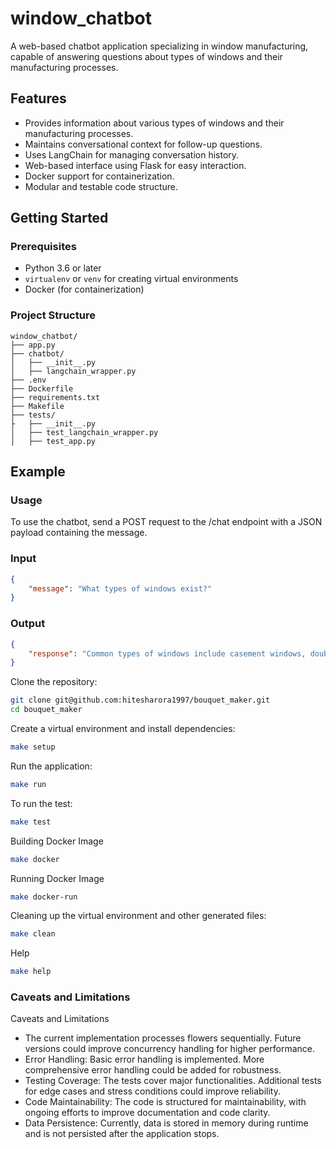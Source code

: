 # window_chatbot

A web-based chatbot application specializing in window manufacturing, capable of answering questions about types of windows and their manufacturing processes.

## Features

- Provides information about various types of windows and their manufacturing processes.
- Maintains conversational context for follow-up questions.
- Uses LangChain for managing conversation history.
- Web-based interface using Flask for easy interaction.
- Docker support for containerization.
- Modular and testable code structure.

## Getting Started

### Prerequisites

- Python 3.6 or later
- `virtualenv` or `venv` for creating virtual environments
- Docker (for containerization)

### Project Structure

```plaintext
window_chatbot/
├── app.py
├── chatbot/
│   ├── __init__.py
│   ├── langchain_wrapper.py
├── .env
├── Dockerfile
├── requirements.txt
├── Makefile
├── tests/
├   ├── __init__.py
│   ├── test_langchain_wrapper.py
│   ├── test_app.py
```

## Example

### Usage
To use the chatbot, send a POST request to the /chat endpoint with a JSON payload containing the message.

### Input
```json
{
    "message": "What types of windows exist?"
}
```

### Output
```json
{
    "response": "Common types of windows include casement windows, double-hung windows, bay windows, and sliding windows."
}
```

Clone the repository:
   ```bash
   git clone git@github.com:hitesharora1997/bouquet_maker.git
   cd bouquet_maker
   ```
Create a virtual environment and install dependencies:
   ```bash
   make setup
   ```
Run the application:
   ```bash
   make run
   ```
To run the test:
   ```bash
   make test
   ```
Building Docker Image
   ```bash
   make docker
   ```
Running Docker Image
   ```bash
   make docker-run
   ```

Cleaning up the virtual environment and other generated files:
   ```bash
   make clean
   ```
Help
   ```bash
   make help
   ```

### Caveats and Limitations
Caveats and Limitations
- The current implementation processes flowers sequentially. Future versions could improve concurrency handling for higher performance.
- Error Handling: Basic error handling is implemented. More comprehensive error handling could be added for robustness.
- Testing Coverage: The tests cover major functionalities. Additional tests for edge cases and stress conditions could improve reliability.
- Code Maintainability: The code is structured for maintainability, with ongoing efforts to improve documentation and code clarity.
- Data Persistence: Currently, data is stored in memory during runtime and is not persisted after the application stops.